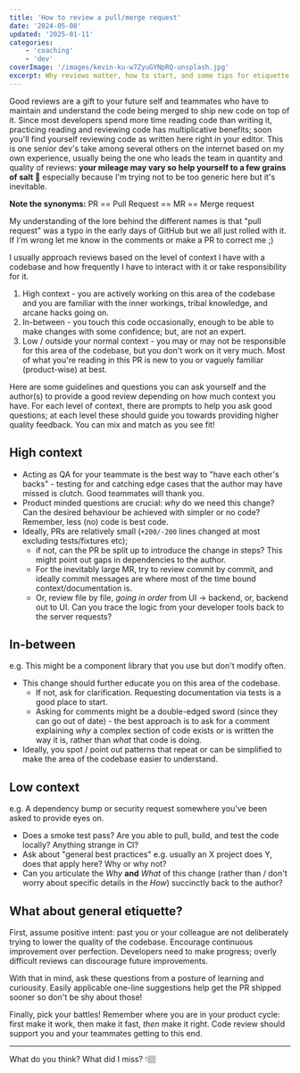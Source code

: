 ```yaml
---
title: 'How to review a pull/merge request'
date: '2024-05-08'
updated: '2025-01-11'
categories:
    - 'coaching'
    - 'dev'
coverImage: '/images/kevin-ku-w7ZyuGYNpRQ-unsplash.jpg'
excerpt: Why reviews matter, how to start, and some tips for etiquette
---
```


<script>
    import Callout from "$lib/components/Callout.svelte";
</script>

Good reviews are a gift to your future self and teammates who have to maintain and understand the code being merged to ship new code on top of it.
Since most developers spend more time reading code than writing it, practicing reading and reviewing code has multiplicative benefits;
soon you'll find yourself reviewing code as written here right in your editor. 
This is one senior dev's take among several others on the internet based on my own experience, usually being the one who leads the team in quantity and quality of reviews:
**your mileage may vary so help yourself to a few grains of salt 🙂** especially because I'm trying not to be too generic here but it's inevitable.

<Callout>

**Note the synonyms:** PR == Pull Request == MR == Merge request

My understanding of the lore behind the different names is that "pull request" was a typo in the early days of GitHub but we all just rolled with it.
If I'm wrong let me know in the comments or make a PR to correct me ;)

</Callout>

I usually approach reviews based on the level of context I have with a codebase and how frequently I have to interact with it or take responsibility for it.

1. High context - you are actively working on this area of the codebase and you are familiar with the inner workings, tribal knowledge, and arcane hacks going on.
2. In-between - you touch this code occasionally, enough to be able to make changes with some confidence; but, are not an expert.
3. Low / outside your normal context - you may or may not be responsible for this area of the codebase, but you don't work on it very much. Most of what you're reading in this PR is new to you or vaguely familiar (product-wise) at best.

Here are some guidelines and questions you can ask yourself and the author(s) to provide a good review depending on how much context you have.
For each level of context, there are prompts to help you ask good questions; at each level these should guide you towards providing higher quality feedback.
You can mix and match as you see fit!

## High context

- Acting as QA for your teammate is the best way to "have each other's backs" - testing for and catching edge cases that the author may have missed is clutch. Good teammates will thank you.
- Product minded questions are crucial: _why_ do we need this change? Can the desired behaviour be achieved with simpler or no code? Remember, less (no) code is best code.
- Ideally, PRs are relatively small (`+200/-200` lines changed at most excluding tests/fixtures etc);
    - if not, can the PR be split up to introduce the change in steps? This might point out gaps in dependencies to the author.
    - For the inevitably large MR, try to review commit by commit, and ideally commit messages are where most of the time bound context/documentation is.
    - Or, review file by file, _going in order_ from UI -> backend, or, backend out to UI. Can you trace the logic from your developer tools back to the server requests?

## In-between

e.g. This might be a component library that you use but don't modify often.

- This change should further educate you on this area of the codebase. 
    - If not, ask for clarification. Requesting documentation via tests is a good place to start.
    - Asking for comments might be a double-edged sword (since they can go out of date) - the best approach is to ask for a comment explaining _why_ a complex section of code exists or is written the way it is, rather than _what_ that code is doing.
- Ideally, you spot / point out patterns that repeat or can be simplified to make the area of the codebase easier to understand.

## Low context

e.g. A dependency bump or security request somewhere you've been asked to provide eyes on.

- Does a smoke test pass? Are you able to pull, build, and test the code locally? Anything strange in CI?
- Ask about "general best practices" e.g. usually an X project does Y, does that apply here? Why or why not?
- Can you articulate the _Why_ **and** _What_ of this change (rather than / don't worry about specific details in the *How*) succinctly back to the author?

## What about general etiquette?

First, assume positive intent: past you or your colleague are not deliberately trying to lower the quality of the codebase.
Encourage continuous improvement over perfection.
Developers need to make progress; overly difficult reviews can discourage future improvements.

With that in mind, ask these questions from a posture of learning and curiousity.
Easily applicable one-line suggestions help get the PR shipped sooner so don't be shy about those!

Finally, pick your battles!
Remember where you are in your product cycle: first make it work, then make it fast, _then_ make it right.
Code review should support you and your teammates getting to this end.

---

What do you think? What did I miss? 👇🏽
